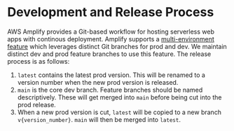 # Development and Release Process

AWS Amplify provides a Git-based workflow for hosting serverless web apps with continous deployment. Amplify supports a [multi-environment feature](https://docs.amplify.aws/cli/teams/overview/) which leverages distinct Git branches for prod and dev. We maintain distinct dev and prod feature branches to use this feature. The release process is as follows:

1. `latest` contains the latest prod version. This will be renamed to a version number when the new prod version is released.
1. `main` is the core dev branch. Feature branches should be named descriptively. These will get merged into `main` before being cut into the prod release.
1. When a new prod version is cut, `latest` will be copied to a new branch `v{version_number}`. `main` will then be merged into `latest`.
